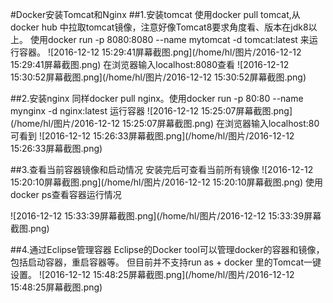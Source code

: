 #Docker安装Tomcat和Nginx
##1.安装tomcat
使用docker pull tomcat,从docker hub 中拉取tomcat镜像，注意好像Tomcat8要求角度看、版本在jdk8以上。
使用docker run -p 8080:8080 --name mytomcat -d tomcat:latest 来运行容器。
![2016-12-12 15:29:41屏幕截图.png](/home/hl/图片/2016-12-12 15:29:41屏幕截图.png)
在浏览器输入localhost:8080查看
![2016-12-12 15:30:52屏幕截图.png](/home/hl/图片/2016-12-12 15:30:52屏幕截图.png)


##2.安装nginx
同样docker pull nginx。使用docker run -p 80:80 --name mynginx -d nginx:latest 运行容器
![2016-12-12 15:25:07屏幕截图.png](/home/hl/图片/2016-12-12 15:25:07屏幕截图.png)
在浏览器输入localhost:80可看到
![2016-12-12 15:26:33屏幕截图.png](/home/hl/图片/2016-12-12 15:26:33屏幕截图.png)

##3.查看当前容器镜像和启动情况
安装完后可查看当前所有镜像
![2016-12-12 15:20:10屏幕截图.png](/home/hl/图片/2016-12-12 15:20:10屏幕截图.png)
使用docker ps查看容器运行情况

![2016-12-12 15:33:39屏幕截图.png](/home/hl/图片/2016-12-12 15:33:39屏幕截图.png)

##4.通过Eclipse管理容器
Eclipse的Docker tool可以管理docker的容器和镜像，包括启动容器，重启容器等。 但目前并不支持run as + docker 里的Tomcat一键设置。
![2016-12-12 15:48:25屏幕截图.png](/home/hl/图片/2016-12-12 15:48:25屏幕截图.png)
